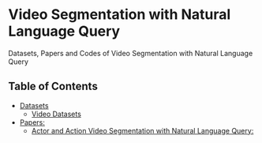 # Video Segmentation with Natural Language Query  
Datasets, Papers and Codes of Video Segmentation with Natural Language Query  

## Table of Contents
- [Datasets](#datasets)
    - [Video Datasets](#video-datasets)
- [Papers:](#papers)
	- [Actor and Action Video Segmentation with Natural Language Query:](#actor-and-action-video-segmentation-with-natural-language-query)
